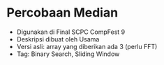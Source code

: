 # Percobaan Median

- Digunakan di Final SCPC CompFest 9
- Deskripsi dibuat oleh Usama
- Versi asli: array yang diberikan ada 3 (perlu FFT)
- Tag: Binary Search, Sliding Window
